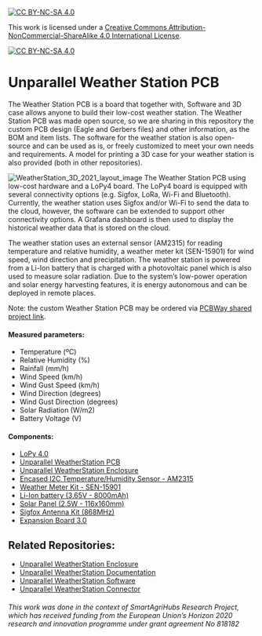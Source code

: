 [![CC BY-NC-SA 4.0][cc-by-nc-sa-shield]][cc-by-nc-sa]

This work is licensed under a
[Creative Commons Attribution-NonCommercial-ShareAlike 4.0 International License][cc-by-nc-sa].

[![CC BY-NC-SA 4.0][cc-by-nc-sa-image]][cc-by-nc-sa]

[cc-by-nc-sa]: http://creativecommons.org/licenses/by-nc-sa/4.0/
[cc-by-nc-sa-image]: https://licensebuttons.net/l/by-nc-sa/4.0/88x31.png
[cc-by-nc-sa-shield]: https://img.shields.io/badge/License-CC%20BY--NC--SA%204.0-lightgrey.svg

# Unparallel Weather Station PCB

The Weather Station PCB is a board that together with, Software and 3D case allows anyone to build their low-cost weather station. The Weather Station PCB was made open source, so we are sharing in this repository the custom PCB design (Eagle and Gerbers files) and other information, as the BOM and item lists. The software for the weather station is also open-source and can be used as is, or freely customized to meet your own needs and requirements. A model for printing a 3D case for your weather station is also provided (both in other repositories).  

![WeatherStation_3D_2021_layout_image](https://user-images.githubusercontent.com/30501484/138290803-926b071a-b2ed-4053-8585-f511cac5fa65.png)
The Weather Station PCB using low-cost hardware and a LoPy4 board. The LoPy4 board is equipped with several connectivity options (e.g. Sigfox, LoRa, Wi-Fi and Bluetooth). Currently, the weather station uses Sigfox and/or Wi-Fi to send the data to the cloud, however, the software can be extended to support other connectivity options. A Grafana dashboard is then used to display the historical weather data that is stored on the cloud.

The weather station uses an external sensor (AM2315) for reading temperature and relative humidity, a weather meter kit (SEN-15901) for wind speed, wind direction and precipitation. The weather station is powered from a Li-Ion battery that is charged with a photovoltaic panel which is also used to measure solar radiation. Due to the system’s low-power operation and solar energy harvesting features, it is energy autonomous and can be deployed in remote places.

Note: the custom Weather Station PCB may be ordered via [PCBWay shared project link](https://www.pcbway.com/project/shareproject/Unparallel_Weather_Station_PCB.html).

#### Measured parameters:
*	Temperature (ºC)
*	Relative Humidity (%)
*	Rainfall (mm/h)
*	Wind Speed (km/h)
*	Wind Gust Speed (km/h)
*	Wind Direction (degrees)
*	Wind Gust Direction (degrees)
*	Solar Radiation (W/m2)
*	Battery Voltage (V)

#### Components:
*	[LoPy 4.0](https://pycom.io/product/lopy4/)
* [Unparallel WeatherStation PCB](https://www.pcbway.com/project/shareproject/Unparallel_Weather_Station_PCB.html)
*	[Unparallel WeatherStation Enclosure](https://github.com/unparallel-innovation/WeatherStation-Enclosure)
*	[Encased I2C Temperature/Humidity Sensor - AM2315](https://www.adafruit.com/product/1293)
*	[Weather Meter Kit - SEN-15901](https://www.sparkfun.com/products/15901)
*	[Li-Ion battery (3.65V - 8000mAh)](https://www.tme.eu/en/details/cl-18650-29e_1s3p/rechargeable-batteries/cellevia-batteries/)
*	[Solar Panel (2.5W - 116x160mm)](https://www.seeedstudio.com/2-5W-Solar-Panel-116X160.html)
*	[Sigfox Antenna Kit (868MHz)](https://pycom.io/product/lora-868mhz-915mhz-sigfox-antenna-kit/)
* [Expansion Board 3.0](https://pycom.io/product/expansion-board-3-0/)

## Related Repositories:
*	[Unparallel WeatherStation Enclosure](https://github.com/unparallel-innovation/WeatherStation-Enclosure)
*	[Unparallel WeatherStation Documentation](https://github.com/unparallel-innovation/WeatherStation-Documentation)
*	[Unparallel WeatherStation Software](https://github.com/unparallel-innovation/WeatherStation-Software)
*	[Unparallel WeatherStation Connector](https://github.com/unparallel-innovation/WeatherStation-Connector)





###### This work was done in the context of SmartAgriHubs Research Project, which has received funding from the European Union’s Horizon 2020 research and innovation programme under grant agreement No 818182
